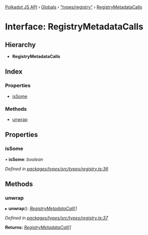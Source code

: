 [Polkadot JS API](../README.md) › [Globals](../globals.md) › ["types/registry"](../modules/_types_registry_.md) › [RegistryMetadataCalls](_types_registry_.registrymetadatacalls.md)

# Interface: RegistryMetadataCalls

## Hierarchy

* **RegistryMetadataCalls**

## Index

### Properties

* [isSome](_types_registry_.registrymetadatacalls.md#issome)

### Methods

* [unwrap](_types_registry_.registrymetadatacalls.md#unwrap)

## Properties

###  isSome

• **isSome**: *boolean*

*Defined in [packages/types/src/types/registry.ts:36](https://github.com/polkadot-js/api/blob/94a3b1f09a/packages/types/src/types/registry.ts#L36)*

## Methods

###  unwrap

▸ **unwrap**(): *[RegistryMetadataCall](_types_registry_.registrymetadatacall.md)[]*

*Defined in [packages/types/src/types/registry.ts:37](https://github.com/polkadot-js/api/blob/94a3b1f09a/packages/types/src/types/registry.ts#L37)*

**Returns:** *[RegistryMetadataCall](_types_registry_.registrymetadatacall.md)[]*
